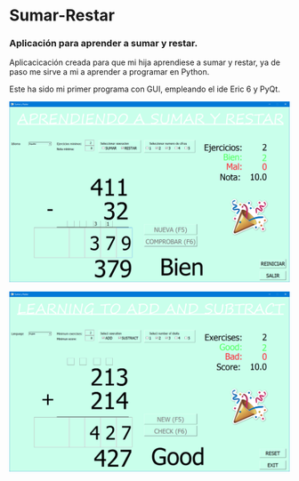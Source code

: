 # Sumar-Restar
### Aplicación para aprender a sumar y restar.
Aplicacicación creada para que mi hija aprendiese a sumar y restar, ya de paso me sirve a mi a aprender a programar en Python.

Este ha sido mi primer programa con GUI, empleando el ide Eric 6 y PyQt.

![Captura en español](https://github.com/javitum/Sumar-Restar/blob/main/raw/captura_espanol.png)

![Capture in english](https://github.com/javitum/Sumar-Restar/blob/main/raw/capture_english.png)

